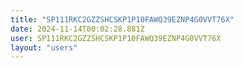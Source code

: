 ```yaml
---
title: "SP111RKC2GZZSHCSKP1P10FAWQ39EZNP4G0VVT76X"
date: 2024-11-14T00:02:28.881Z
user: SP111RKC2GZZSHCSKP1P10FAWQ39EZNP4G0VVT76X
layout: "users"
---
```

    